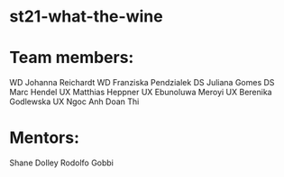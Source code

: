 # st21-what-the-wine

# Team members: 
WD Johanna Reichardt
WD Franziska Pendzialek
DS Juliana Gomes
DS Marc Hendel
UX Matthias Heppner
UX Ebunoluwa Meroyi
UX Berenika Godlewska
UX Ngoc Anh Doan Thi

# Mentors: 
Shane Dolley
Rodolfo Gobbi
